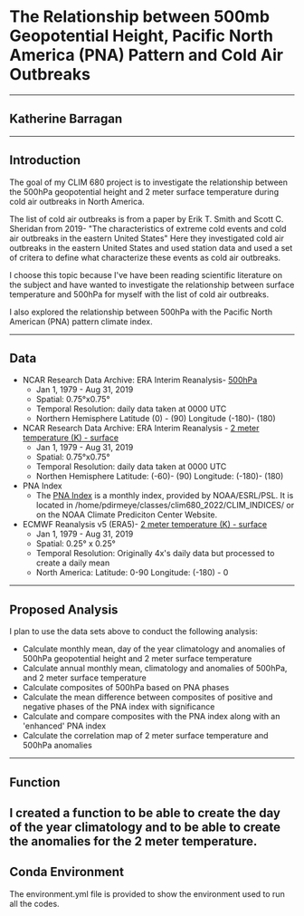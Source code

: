 # The Relationship between 500mb Geopotential Height, Pacific North America (PNA) Pattern and Cold Air Outbreaks
----
## Katherine Barragan
----
## Introduction
The goal of my CLIM 680 project is to investigate the relationship between the 500hPa geopotential height and 2 meter surface temperature during cold air outbreaks in North America.

The list of cold air outbreaks is from a paper by Erik T. Smith and Scott C. Sheridan from 2019- "The characteristics of extreme cold events and cold air outbreaks in the eastern United States"
Here they investigated cold air outbreaks in the eastern United States and used station data and used a set of critera to define what characterize these events as cold air outbreaks.

I choose this topic because I've have been reading scientific literature on the subject and have wanted to investigate the relationship between surface temperature and 500hPa for myself with the list of cold air outbreaks. 

I also explored the relationship between 500hPa with the Pacific North American (PNA) pattern climate index.

----
## Data
* NCAR Research Data Archive: ERA Interim Reanalysis- [500hPa](https://climatedataguide.ucar.edu/climate-data/era-interim)
  - Jan 1, 1979 - Aug 31, 2019
  - Spatial: 0.75°x0.75°
  - Temporal Resolution: daily data taken at 0000 UTC 
  - Northern Hemisphere Latitude (0) - (90) Longitude (-180)- (180)
* NCAR Research Data Archive: ERA Interim Reanalysis - [2 meter temperature (K) - surface](https://climatedataguide.ucar.edu/climate-data/era-interim)
  - Jan 1, 1979 - Aug 31, 2019
  - Spatial: 0.75°x0.75°
  - Temporal Resolution: daily data taken at 0000 UTC
  - Northen Hemisphere Latitude: (-60)- (90) Longitude: (-180)- (180)
* PNA Index
  - The [PNA Index](https://www.cpc.ncep.noaa.gov/products/precip/CWlink/pna/norm.pna.monthly.b5001.current.ascii.table) is a monthly index, provided by NOAA/ESRL/PSL. It is located in /home/pdirmeye/classes/clim680_2022/CLIM_INDICES/ or on the NOAA Climate Prediciton Center Website.
* ECMWF Reanalysis v5 (ERA5)- [2 meter temperature (K) - surface](https://www.ecmwf.int/en/forecasts/dataset/ecmwf-reanalysis-v5)
  - Jan 1, 1979 - Aug 31, 2019
  - Spatial: 0.25° x 0.25°
  - Temporal Resolution: Originally 4x's daily data but processed to create a daily mean
  - North America: Latitude: 0-90 Longitude: (-180) - 0

----
## Proposed Analysis
I plan to use the data sets above to conduct the following analysis:
* Calculate monthly mean, day of the year climatology and anomalies of 500hPa geopotential height and 2 meter surface temperature
* Calculate annual monthly mean, climatology and anomalies of 500hPa, and 2 meter surface temperature
* Calculate composites of 500hPa based on PNA phases
* Calculate the mean difference between composites of positive and negative phases of the PNA index with significance
* Calculate and compare composites with the PNA index along with an 'enhanced' PNA index
* Calculate the correlation map of 2 meter surface temperature and 500hPa anomalies

---
## Function
I created a function to be able to create the day of the year climatology and to be able to create the anomalies for the 2 meter temperature. 
---
## Conda Environment
The environment.yml file is provided to show the environment used to run all the codes. 
